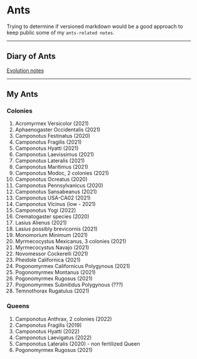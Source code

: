 # Ants

Trying to determine if versioned markdown would be a good approach to keep public some of my `ants-related notes`.

---

## Diary of Ants
[Evolution notes](./diary.md)

---

<!-- 
When I receive a new Queen/Colony…
  Add it to My Ants (README.md)
  Add it to Internal Codes (README.md)
  Add it to Chart (chart.md)
  Add it to the diary (diary-202X.md)
  Add it to diapause (diapause.md)

When a Queen/Colony died…
  Add it to Dead Colonies (README.md)
  Add it to Dead section on Internal Codes (README.md)
  Put the note in the weekly post (diary-202X.md)
  Update basic template on the diary (diary-202X.md)
-->

##  My Ants

### Colonies

1. Acromyrmex Versicolor (2021)
1. Aphaenogaster Occidentalis (2021)
1. Camponotus Festinatus (2020)
1. Camponotus Fragilis (2021)
1. Camponotus Hyatti (2021)
1. Camponotus Laevissimus (2021)
1. Camponotus Lateralis (2021)
1. Camponotus Maritimus (2021)
1. Camponotus Modoc, 2 colonies (2021)
1. Camponotus Ocreatus (2020)
1. Camponotus Pennsylvanicus (2020)
1. Camponotus Sansabeanus (2021)
1. Camponotus USA-CA02 (2021)
1. Camponotus Vicinus (low - 2021)
1. Camponotus Yogi (2022)
1. Crematogaster species (2020)
1. Lasius Alienus (2021)
1. Lasius possibly brevicornis (2021)
1. Monomorium Minimum (2021)
1. Myrmecocystus Mexicanus, 3 colonies (2021)
1. Myrmecocystus Navajo (2021)
1. Novomessor Cockerelli (2021)
1. Pheidole Californica (2021)
1. Pogonomyrmex Californicus Polygynous (2021)
1. Pogonomyrmex Montanus (2021)
1. Pogonomyrmex Rugosus (2021)
1. Pogonomyrmex Subnitidus Polygynous (???)
1. Temnothorax Rugatulus (2021)


### Queens

1. Camponotus Anthrax, 2 colonies (2022)
1. Camponotus Fragilis (2019)
1. Camponotus Hyatti (2022)
1. Camponotus Laevigatus (2022)
1. Camponotus Lateralis (2020) - non fertilized Queen
1. Pogonomyrmex Rugosus (2021)


<!--
Dead Queens/colonies
1. Acromyrmex Versicolor (2021-2021)
1. Acromyrmex Versicolor (ex 24) > Internal code: 50
1. Camponotus Laevigatus (2021-2021)
1. Camponotus Semitestaceus (2021-2021)
1. Liometopum Occidentale (2021-2021)
1. Myrmecocystus Mexicanus (2019-2021)
1. Myrmecocystus Mimicus, 2 colonies (2021-2021)
1. Myrmecocystus Navajo, 2 colonies (2021-2021)
1. Novomessor Cockerelli (2019-2021)
1. Pogonomyrmex Californicus (2021-2021)
1. Dorymyrmex Insanus (2021-2021)
1. Veromessor Andrei (2021-2022)
1. Myrmecocystus Romainei (2021-2022)
1. Myrmecocystus Mimicus (2022-2022)
1. Aphaenogaster Occidentalis (2021-2022)
1. Veromessor Pergandei (2022-2022)
1. Dorymyrmex Insanus (2021-2022)
1. Prenolepis Imparis (... - 2022)
1. Veromessor Pergandei (2022-2022)
1. Acromyrmex Versicolor (2021-2022)
1. Liometopum Occidentale (2021-2022)
1. Myrmecocystus Mimicus (2021-2022)
1. Veromessor Pergandei (2022-2022)
1. Camponotus Vicinus (high - 2021 - 2022)
1. Myrmecocystus Kennedyi (2021 - 2022)
-->

<!--

## Care Sheets

1. [Camponotus Fragilis](./caresheets/camponotus-fragilis.md)
1. [Camponotus Laevigatus](./caresheets/camponotus-laevigatus.md)
1. [Camponotus Lateralis](./caresheets/camponotus-lateralis.md)
1. [Camponotus Pennsylvanicus](./caresheets/camponotus-pennsylvanicus.md)
1. [Camponotus Sansabeanus](./caresheets/camponotus-sansabeanus.md)
1. [Camponotus Vicinus Low](./caresheets/camponotus-vicinus-low.md)
1. [Camponotus Vicinus High](./caresheets/camponotus-vicinus-high.md)
1. [Novomessor cockerelli](./caresheets/novomessor-cockerelli.md)
1. [Pogonomyrmex californicus](./caresheets/pogonomyrmex-californicus.md)
1. [Veromessor andrei](./caresheets/veromessor-andrei.md)

-->

<!-- 

Internal Codes

DO NOT CHANGE ORDER.
Numbers based on tags.

  2. Camponotus Sansabeanus > Internal code: 30
  5. Camponotus Vicinus (low) > Internal code: 00
  7. Camponotus Fragilis > Internal code: 00
  8. Camponotus Lateralis > Internal code: 20
  9. Camponotus Hyatti > Internal code: 15
  10. Camponotus Maritimus > Internal code: 00
  11. Camponotus USA-CA02 > Internal code: 30
  12. Pogonomyrmex Rugosus > Internal code: 10
  28. Acromyrmex Versicolor > Internal code: 35
  31. Pogonomyrmex Californicus (3 Queens and workers) > Internal code: 00
  32. Camponotus Laevissimus > Internal code: 20
  33. Camponotus Modoc > Internal code: 16
  34. Camponotus Modoc > Internal code: 16
  38. Temnothorax Rugatulus > Internal code: 43
  39. Pheidole Californica > Internal code: 25
  44. Camponotus Hyatti > Internal code: 00
  46. Lasius Alienus > Internal code: 20
  48. Crematogaster species > Internal code: 33
  50. Camponotus Yogi > Internal code: 35
  51. Camponotus Laevigatus > Internal code: 13
  52. Camponotus Anthrax > Internal code: 13
  53. Camponotus Anthrax > Internal code: 13
  54. Camponotus USA-CA02 > Internal code: 36
  57. Camponotus Essigi > Internal code: 16
  58. Camponotus Essigi > Internal code: 16
  60. Aphaenogaster Occidentalis >  Internal code: 21
  66. Pogonomyrmex Montanus > Internal code: 25


Formicariums:
  Acromyrmex Versicolor with Fungus > Internal code: 80
  Camponotus Festinatus > Internal code: 40
  Camponotus Pennsylvanicus > Internal code: 175
  Myrmecocystus Mexicanus > Internal code: 50
  Myrmecocystus Mexicanus > Internal code: 50
  Myrmecocystus Navajo > Internal code: 50
  Novomessor Cockerelli > Internal code: 37
  Pogonomyrmex Subnitidus Polygynous (with 4 Queens???) > Internal code: 80
  Camponotus Ocreatus >  Internal code: 45
  Monomorium Minimum > Internal code: 10
  55. Camponotus Vicinus > Internal code: 16
  56. Camponotus Sansabeanus > Internal code: 21



Acr Fungus:
Vic > Internal code: 105
  Fungus 1: 17
  Fungus 2: 18
  Queen 1 and F: 35
  Queen 2 and F: 35

B > Internal code: 91

Vic > Internal code: 125
  Fungus: 40
  Used formicarium: 10
  Shipping: 75

---

THA: 274
  5 Mini hearth XL:  5 x 55

THA: 600
  5 Mini hearth XL: 190
  Mini hearth XXL: 135
  Mini Hearth bifucarted: 65
  Nucleus plus Mini hearth XL: 210

Drew
  Formicarium with 1-chamber fungus-grower formicarium w/ substrate: 80
  
---

Dead:
  3. Camponotus Laevigatus > Internal code: 20
  6. Novomessor Cockerelli > Internal code: 45
  Ex 10. Camponotus Semitestaceus > Internal code: 30
  16. Liometopum Occidentale > Internal code: 00
  17. Myrmecocystus Navajo > Internal code: 30
  18. Myrmecocystus Mimicus > Internal code: 00
  23. Myrmecocystus Mimicus > Internal code: 00
  13. Pogonomyrmex Rugosus > Internal code: 10
  27. Dorymyrmex Insanus > Internal code: 10
  1. Veromessor Andrei > Internal code: 30
  30. Myrmecocystus Romainei (Queen) > Internal code: 50
  37. Myrmecocystus Mimicus > Internal code: 20
  49. Aphaenogaster Occidentalis > Internal code: 00
  45. Veromessor Pergandei > Internal code: 00
  61. Lasius possibly brevicornis > Internal code: 00
  42. Monomorium Ergatogyna > Internal code: 15
  43. Monomorium Ergatogyna > Internal code: 00
  63. Aphaenogaster Occidentalis > Internal code: 22
  22. Myrmecocystus Mimicus > Internal code: 25
  62. Dorymyrmex Insanus >  Internal code: 16
  47. Prenolepis Imparis > Internal code: 00
  59. Veromessor Pergandei > Internal code: 00
  15. Liometopum Occidentale > Internal code: 10
  35. Veromessor Pergandei > Internal code: 25
  64. Myrmecocystus Mimicus (dark red heads) > Internal code: 35
  65. Acromyrmex Versicolor
  29. Myrmecocystus Kennedyi > Internal code: 50

  Pogonomyrmex Californicus > Internal code: 25
  Acromyrmex Versicolor > Internal code: 35
  Acromyrmex Versicolor (ex 24) > Internal code: 50 - Killed by invasive ants
  Camponotus Fragilis > Internal code: 25
  Camponotus Vicinus (high) (ex 4) > Internal code: 25
-->
